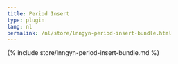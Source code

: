 ```yaml
---
title: Period Insert
type: plugin
lang: nl
permalink: /nl/store/lnngyn-period-insert-bundle.html
---
```


{% include store/lnngyn-period-insert-bundle.md %}

